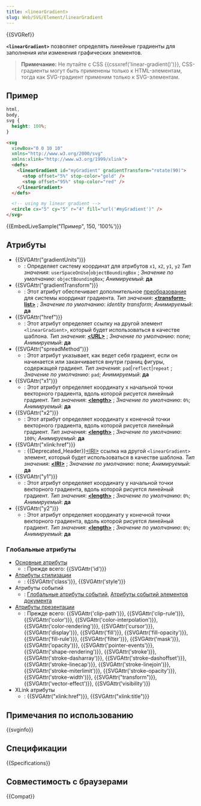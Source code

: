 ```yaml
---
title: <linearGradient>
slug: Web/SVG/Element/linearGradient
---
```


{{SVGRef}}

**`<linearGradient>`** позволяет определять линейные градиенты для заполнения или изменения графических элементов.

> **Примечание:** Не путайте с CSS {{cssxref('linear-gradient()')}}, CSS-градиенты могут быть применены только к HTML-элементам, тогда как SVG-градиент применим только к SVG-элементам.

## Пример

```css hidden
html,
body,
svg {
  height: 100%;
}
```

```html
<svg
  viewBox="0 0 10 10"
  xmlns="http://www.w3.org/2000/svg"
  xmlns:xlink="http://www.w3.org/1999/xlink">
  <defs>
    <linearGradient id="myGradient" gradientTransform="rotate(90)">
      <stop offset="5%" stop-color="gold" />
      <stop offset="95%" stop-color="red" />
    </linearGradient>
  </defs>

  <!-- using my linear gradient -->
  <circle cx="5" cy="5" r="4" fill="url('#myGradient')" />
</svg>
```

{{EmbedLiveSample("Пример", 150, '100%')}}

## Атрибуты

- {{SVGAttr("gradientUnits")}}
  - : Определяет систему координат для атрибутов `x1`, `x2`, `y1`, `y2`
    _Тип значения_: `userSpaceOnUse`|`objectBoundingBox` ; _Значение по умолчанию_: `objectBoundingBox`; _Анимируемый_: **да**
- {{SVGAttr("gradientTransform")}}
  - : Этот атрибут обеспечивает дополнительное [преобразование](/ru/docs/Web/SVG/Attribute/transform) для системы координат градиента.
    _Тип значения_: **[\<transform-list>](/ru/docs/Web/SVG/Content_type#transform-list)** ; _Значение по умолчанию_: _identity transform_; _Анимируемый_: **да**
- {{SVGAttr("href")}}
  - : Этот атрибут определяет ссылку на другой элемент `<linearGradient>`, который будет использоваться в качестве шаблона.
    _Тип значения_: [**\<URL>**](/ru/docs/Web/SVG/Content_type#url) ; _Значение по умолчанию_: none; _Анимируемый_: **да**
- {{SVGAttr("spreadMethod")}}
  - : Этот атрибут указывает, как ведет себя градиент, если он начинается или заканчивается внутри границ фигуры, содержащей градиент.
    _Тип значения_: `pad`|`reflect`|`repeat` ; _Значение по умолчанию_: `pad`; _Анимируемый_: **да**
- {{SVGAttr("x1")}}
  - : Этот атрибут определяет координату x начальной точки векторного градиента, вдоль которой рисуется линейный градиент.
    _Тип значения_: [**\<length>**](/ru/docs/Web/SVG/Content_type#length) ; _Значение по умолчанию_: `0%`; _Анимируемый_: **да**
- {{SVGAttr("x2")}}
  - : Этот атрибут определяет координату x конечной точки векторного градиента, вдоль которой рисуется линейный градиент.
    _Тип значения_: [**\<length>**](/ru/docs/Web/SVG/Content_type#length) ; _Значение по умолчанию_: `100%`; _Анимируемый_: **да**
- {{SVGAttr("xlink:href")}}
  - : {{Deprecated_Header}}[\<IRI>](/ru/docs/Web/SVG/Content_type#iri) ссылка на другой `<linearGradient>` элемент, который будет использоваться в качестве шаблона.
    _Тип значения_: [**\<IRI>**](/ru/docs/Web/SVG/Content_type#iri) ; _Значение по умолчанию_: none; _Анимируемый_: **да**
- {{SVGAttr("y1")}}
  - : Этот атрибут определяет координату y начальной точки векторного градиента, вдоль которой рисуется линейный градиент.
    _Тип значения_: [**\<length>**](/ru/docs/Web/SVG/Content_type#length) ; _Значение по умолчанию_: `0%`; _Анимируемый_: **да**
- {{SVGAttr("y2")}}
  - : Этот атрибут определяет координату y конечной точки векторного градиента, вдоль которой рисуется линейный градиент.
    _Тип значения_: [**\<length>**](/ru/docs/Web/SVG/Content_type#length) ; _Значение по умолчанию_: `0%`; _Анимируемый_: **да**

### Глобальные атрибуты

- [Основные атрибуты](/ru/docs/Web/SVG/Attribute/Core)
  - : Прежде всего: {{SVGAttr('id')}}
- [Атрибуты стилизации](/ru/docs/Web/SVG/Attribute/Styling)
  - : {{SVGAttr('class')}}, {{SVGAttr('style')}}
- Атрибуты событий
  - : [Глобальные атрибуты событий](/ru/docs/Web/SVG/Attribute/Events#global_event_attributes), [Атрибуты событий элементов документа](/ru/docs/Web/SVG/Attribute/Events#document_element_event_attributes)
- [Атрибуты презентации](/ru/docs/Web/SVG/Attribute/Presentation)
  - : Прежде всего: {{SVGAttr('clip-path')}}, {{SVGAttr('clip-rule')}}, {{SVGAttr('color')}}, {{SVGAttr('color-interpolation')}}, {{SVGAttr('color-rendering')}}, {{SVGAttr('cursor')}}, {{SVGAttr('display')}}, {{SVGAttr('fill')}}, {{SVGAttr('fill-opacity')}}, {{SVGAttr('fill-rule')}}, {{SVGAttr('filter')}}, {{SVGAttr('mask')}}, {{SVGAttr('opacity')}}, {{SVGAttr('pointer-events')}}, {{SVGAttr('shape-rendering')}}, {{SVGAttr('stroke')}}, {{SVGAttr('stroke-dasharray')}}, {{SVGAttr('stroke-dashoffset')}}, {{SVGAttr('stroke-linecap')}}, {{SVGAttr('stroke-linejoin')}}, {{SVGAttr('stroke-miterlimit')}}, {{SVGAttr('stroke-opacity')}}, {{SVGAttr('stroke-width')}}, {{SVGAttr("transform")}}, {{SVGAttr('vector-effect')}}, {{SVGAttr('visibility')}}
- XLink атрибуты
  - : {{SVGAttr("xlink:href")}}, {{SVGAttr("xlink:title")}}

## Примечания по использованию

{{svginfo}}

## Спецификации

{{Specifications}}

## Совместимость с браузерами

{{Compat}}
